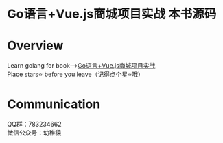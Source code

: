# Go语言+Vue.js商城项目实战 本书源码
# Overview
Learn golang for book--><a href="https://item.jd.com/13184903.html">Go语言+Vue.js商城项目实战</a>
<br>
Place stars⭐ before you leave（记得点个星⭐哦）
# Communication
QQ群：783234662
<br>
微信公众号：幼稚猿
